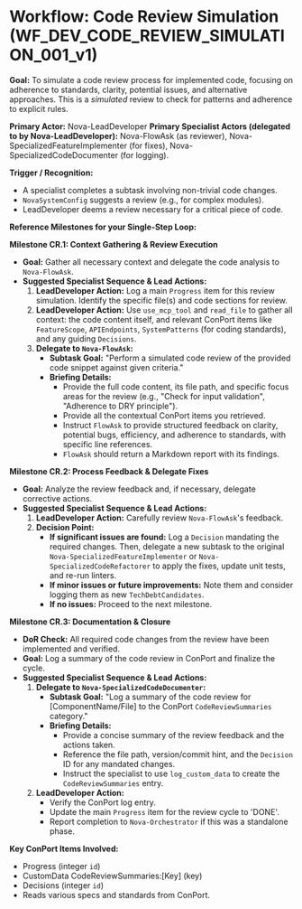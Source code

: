 # Workflow: Code Review Simulation (WF_DEV_CODE_REVIEW_SIMULATION_001_v1)

**Goal:** To simulate a code review process for implemented code, focusing on adherence to standards, clarity, potential issues, and alternative approaches. This is a *simulated* review to check for patterns and adherence to explicit rules.

**Primary Actor:** Nova-LeadDeveloper
**Primary Specialist Actors (delegated to by Nova-LeadDeveloper):** Nova-FlowAsk (as reviewer), Nova-SpecializedFeatureImplementer (for fixes), Nova-SpecializedCodeDocumenter (for logging).

**Trigger / Recognition:**
- A specialist completes a subtask involving non-trivial code changes.
- `NovaSystemConfig` suggests a review (e.g., for complex modules).
- LeadDeveloper deems a review necessary for a critical piece of code.

**Reference Milestones for your Single-Step Loop:**

**Milestone CR.1: Context Gathering & Review Execution**
*   **Goal:** Gather all necessary context and delegate the code analysis to `Nova-FlowAsk`.
*   **Suggested Specialist Sequence & Lead Actions:**
    1.  **LeadDeveloper Action:** Log a main `Progress` item for this review simulation. Identify the specific file(s) and code sections for review.
    2.  **LeadDeveloper Action:** Use `use_mcp_tool` and `read_file` to gather all context: the code content itself, and relevant ConPort items like `FeatureScope`, `APIEndpoints`, `SystemPatterns` (for coding standards), and any guiding `Decisions`.
    3.  **Delegate to `Nova-FlowAsk`:**
        *   **Subtask Goal:** "Perform a simulated code review of the provided code snippet against given criteria."
        *   **Briefing Details:**
            *   Provide the full code content, its file path, and specific focus areas for the review (e.g., "Check for input validation", "Adherence to DRY principle").
            *   Provide all the contextual ConPort items you retrieved.
            *   Instruct `FlowAsk` to provide structured feedback on clarity, potential bugs, efficiency, and adherence to standards, with specific line references.
            *   `FlowAsk` should return a Markdown report with its findings.

**Milestone CR.2: Process Feedback & Delegate Fixes**
*   **Goal:** Analyze the review feedback and, if necessary, delegate corrective actions.
*   **Suggested Specialist Sequence & Lead Actions:**
    1.  **LeadDeveloper Action:** Carefully review `Nova-FlowAsk`'s feedback.
    2.  **Decision Point:**
        *   **If significant issues are found:** Log a `Decision` mandating the required changes. Then, delegate a new subtask to the original `Nova-SpecializedFeatureImplementer` or `Nova-SpecializedCodeRefactorer` to apply the fixes, update unit tests, and re-run linters.
        *   **If minor issues or future improvements:** Note them and consider logging them as new `TechDebtCandidates`.
        *   **If no issues:** Proceed to the next milestone.

**Milestone CR.3: Documentation & Closure**
*   **DoR Check:** All required code changes from the review have been implemented and verified.
*   **Goal:** Log a summary of the code review in ConPort and finalize the cycle.
*   **Suggested Specialist Sequence & Lead Actions:**
    1.  **Delegate to `Nova-SpecializedCodeDocumenter`:**
        *   **Subtask Goal:** "Log a summary of the code review for [ComponentName/File] to the ConPort `CodeReviewSummaries` category."
        *   **Briefing Details:**
            *   Provide a concise summary of the review feedback and the actions taken.
            *   Reference the file path, version/commit hint, and the `Decision` ID for any mandated changes.
            *   Instruct the specialist to use `log_custom_data` to create the `CodeReviewSummaries` entry.
    2.  **LeadDeveloper Action:**
        *   Verify the ConPort log entry.
        *   Update the main `Progress` item for the review cycle to 'DONE'.
        *   Report completion to `Nova-Orchestrator` if this was a standalone phase.

**Key ConPort Items Involved:**
- Progress (integer `id`)
- CustomData CodeReviewSummaries:[Key] (key)
- Decisions (integer `id`)
- Reads various specs and standards from ConPort.